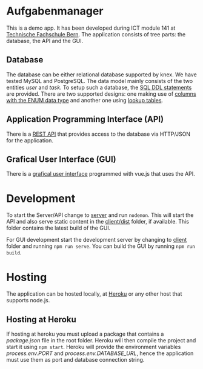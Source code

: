# Aufgabenmanager
This is a demo app. It has been developed during ICT module 141 at <a href="http://www.tfbern.ch" target="_blank">Technische Fachschule Bern</a>. The application consists of tree parts: the database, the API and the GUI.

## Database
The database can be either relational database supported by knex. We have tested MySQL and PostgreSQL.
The data model mainly consists of the two entities *user* and *task*. To setup such a database, the [SQL DDL statements](_doc) are provided. There are two supported designs: one making use of [columns with the ENUM data type](_doc/designWithEnum.png) and another one using [lookup tables](_doc/designWithTablesERD.png).

## Application Programming Interface (API)
There is a [REST API](server) that provides access to the database via HTTP/JSON for the application.

## Grafical User Interface (GUI)
There is a [grafical user interface](client) programmed with vue.js that uses the API.

# Development
To start the Server/API change to [server](server) and run ```nodemon```. This will start the API and also serve static content in the [client/dist](client/dist) folder, if available. This folder contains the latest build of the GUI.

For GUI development start the development server by changing to [client](client) folder and running ```npm run serve```.
You can build the GUI by running ```npm run build```.

# Hosting
The application can be hosted locally, at <a href="http://www.heroku.com" target="_blank">Heroku</a> or any other host that supports node.js.

## Hosting at Heroku
If hosting at heroku you must upload a package that contains a *package.json* file in the root folder. Heroku will then compile the project and start it using ```npm start```. Heroku will provide the environment variables *process.env.PORT* and *process.env.DATABASE_URL*, hence the application must use them as port and database connection string. 

